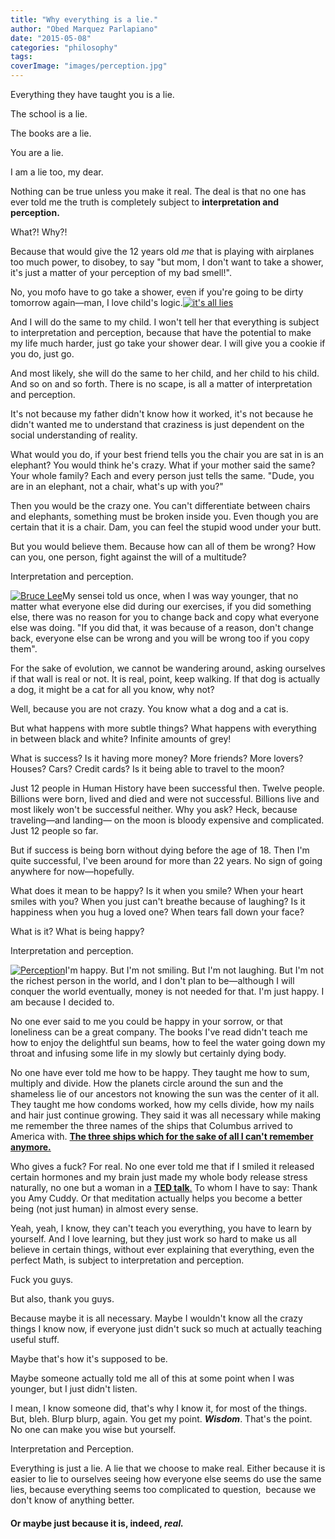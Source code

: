 ```yaml
---
title: "Why everything is a lie."
author: "Obed Marquez Parlapiano"
date: "2015-05-08"
categories: "philosophy"
tags:
coverImage: "images/perception.jpg"
---
```


Everything they have taught you is a lie.

The school is a lie.

The books are a lie.

You are a lie.

I am a lie too, my dear.

Nothing can be true unless you make it real. The deal is that no one has ever told me the truth is completely subject to **interpretation and perception.**

What?! Why?!

Because that would give the 12 years old _me_ that is playing with airplanes too much power, to disobey, to say "but mom, I don't want to take a shower, it's just a matter of your perception of my bad smell!".

No, you mofo have to go take a shower, even if you're going to be dirty tomorrow again—man, I love child's logic.[![it's all lies](https://obedparla.com/wp-content/uploads/2015/05/its-all-lies.jpg?w=204)](https://obedparla.com/wp-content/uploads/2015/05/its-all-lies.jpg)

And I will do the same to my child. I won't tell her that everything is subject to interpretation and perception, because that have the potential to make my life much harder, just go take your shower dear. I will give you a cookie if you do, just go.

And most likely, she will do the same to her child, and her child to his child. And so on and so forth. There is no scape, is all a matter of interpretation and perception.

It's not because my father didn't know how it worked, it's not because he didn't wanted me to understand that craziness is just dependent on the social understanding of reality.

What would you do, if your best friend tells you the chair you are sat in is an elephant? You would think he's crazy. What if your mother said the same? Your whole family? Each and every person just tells the same. "Dude, you are in an elephant, not a chair, what's up with you?"

Then you would be the crazy one. You can't differentiate between chairs and elephants, something must be broken inside you. Even though you are certain that it is a chair. Dam, you can feel the stupid wood under your butt.

But you would believe them. Because how can all of them be wrong? How can you, one person, fight against the will of a multitude?

Interpretation and perception.

[![Bruce Lee](https://obedparla.com/wp-content/uploads/2015/05/bruce-lee.jpg?w=260)](https://obedparla.com/wp-content/uploads/2015/05/bruce-lee.jpg)My sensei told us once, when I was way younger, that no matter what everyone else did during our exercises, if you did something else, there was no reason for you to change back and copy what everyone else was doing. "If you did that, it was because of a reason, don't change back, everyone else can be wrong and you will be wrong too if you copy them".

For the sake of evolution, we cannot be wandering around, asking ourselves if that wall is real or not. It is real, point, keep walking. If that dog is actually a dog, it might be a cat for all you know, why not?

Well, because you are not crazy. You know what a dog and a cat is.

But what happens with more subtle things? What happens with everything in between black and white? Infinite amounts of grey!

What is success? Is it having more money? More friends? More lovers? Houses? Cars? Credit cards? Is it being able to travel to the moon?

Just 12 people in Human History have been successful then. Twelve people. Billions were born, lived and died and were not successful. Billions live and most likely won't be successful neither. Why you ask? Heck, because traveling—and landing— on the moon is bloody expensive and complicated. Just 12 people so far.

But if success is being born without dying before the age of 18. Then I'm quite successful, I've been around for more than 22 years. No sign of going anywhere for now—hopefully.

What does it mean to be happy? Is it when you smile? When your heart smiles with you? When you just can't breathe because of laughing? Is it happiness when you hug a loved one? When tears fall down your face?

What is it? What is being happy?

Interpretation and perception.

[![Perception](https://obedparla.com/wp-content/uploads/2015/05/perception.jpg?w=300)](https://obedparla.com/wp-content/uploads/2015/05/perception.jpg)I'm happy. But I'm not smiling. But I'm not laughing. But I'm not the richest person in the world, and I don't plan to be—although I will conquer the world eventually, money is not needed for that. I'm just happy. I am because I decided to.

No one ever said to me you could be happy in your sorrow, or that loneliness can be a great company. The books I've read didn't teach me how to enjoy the delightful sun beams, how to feel the water going down my throat and infusing some life in my slowly but certainly dying body.

No one have ever told me how to be happy. They taught me how to sum, multiply and divide. How the planets circle around the sun and the shameless lie of our ancestors not knowing the sun was the center of it all. They taught me how condoms worked, how my cells divide, how my nails and hair just continue growing. They said it was all necessary while making me remember the three names of the ships that Columbus arrived to America with. **[The three ships which for the sake of all I can't remember anymore.](http://www.christopher-columbus.eu/columbus-ships.htm "Columbus ships")**

Who gives a fuck? For real. No one ever told me that if I smiled it released certain hormones and my brain just made my whole body release stress naturally, no one but a woman in a [**TED talk**.](http://www.ted.com/talks/amy_cuddy_your_body_language_shapes_who_you_are "Amy Cuddy") To whom I have to say: Thank you Amy Cuddy. Or that meditation actually helps you become a better being (not just human) in almost every sense.

Yeah, yeah, I know, they can't teach you everything, you have to learn by yourself. And I love learning, but they just work so hard to make us all believe in certain things, without ever explaining that everything, even the perfect Math, is subject to interpretation and perception.

Fuck you guys.

But also, thank you guys.

Because maybe it is all necessary. Maybe I wouldn't know all the crazy things I know now, if everyone just didn't suck so much at actually teaching useful stuff.

Maybe that's how it's supposed to be.

Maybe someone actually told me all of this at some point when I was younger, but I just didn't listen.

I mean, I know someone did, that's why I know it, for most of the things. But, bleh. Blurp blurp, again. You get my point. **_Wisdom_**. That's the point. No one can make you wise but yourself.

Interpretation and Perception.

Everything is just a lie. A lie that we choose to make real. Either because it is easier to lie to ourselves seeing how everyone else seems do use the same lies, because everything seems too complicated to question,  because we don't know of anything better.

#### Or maybe just because it is, indeed, _real._
